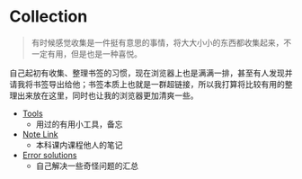 # Collection

> 有时候感觉收集是一件挺有意思的事情，将大大小小的东西都收集起来，不一定有用，但是也是一种喜悦。

自己起初有收集、整理书签的习惯，现在浏览器上也是满满一排，甚至有人发现并请我将书签导出给他；书签本质上也就是一群超链接，所以我打算将比较有用的整理出来放在这里，同时也让我的浏览器更加清爽一些。

- [Tools](Tools.md)
    - 用过的有用小工具，备忘
- [Note Link](Note%20Link.md)
    - 本科课内课程他人的笔记
- [Error solutions](Error%20solutions.md)
    - 自己解决一些奇怪问题的汇总